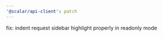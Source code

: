 ```yaml
---
'@scalar/api-client': patch
---
```


fix: indent request sidebar highlight properly in readonly mode
